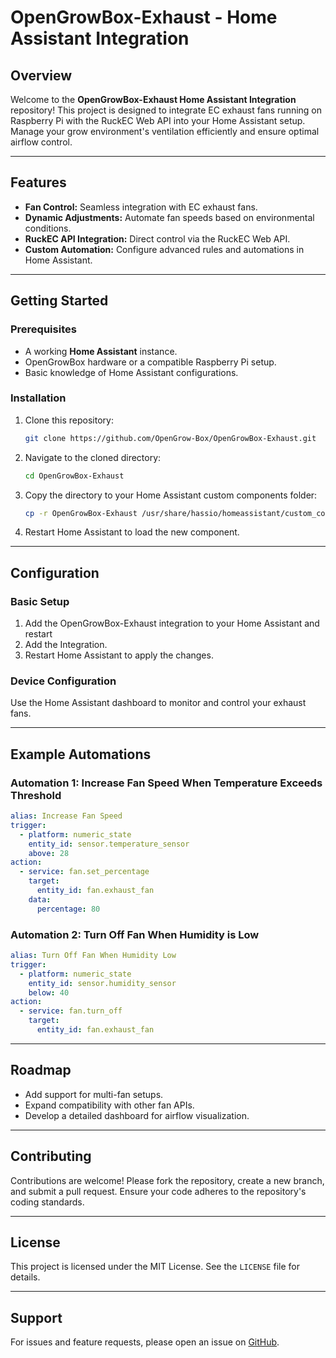 # OpenGrowBox-Exhaust - Home Assistant Integration

## Overview

Welcome to the **OpenGrowBox-Exhaust Home Assistant Integration** repository! This project is designed to integrate EC exhaust fans running on Raspberry Pi with the RuckEC Web API into your Home Assistant setup. Manage your grow environment's ventilation efficiently and ensure optimal airflow control.

---

## Features

- **Fan Control:** Seamless integration with EC exhaust fans.
- **Dynamic Adjustments:** Automate fan speeds based on environmental conditions.
- **RuckEC API Integration:** Direct control via the RuckEC Web API.
- **Custom Automation:** Configure advanced rules and automations in Home Assistant.

---

## Getting Started

### Prerequisites

- A working **Home Assistant** instance.
- OpenGrowBox hardware or a compatible Raspberry Pi setup.
- Basic knowledge of Home Assistant configurations.

### Installation

1. Clone this repository:
   ```bash
   git clone https://github.com/OpenGrow-Box/OpenGrowBox-Exhaust.git
   ```
2. Navigate to the cloned directory:
   ```bash
   cd OpenGrowBox-Exhaust
   ```
3. Copy the directory to your Home Assistant custom components folder:
   ```bash
   cp -r OpenGrowBox-Exhaust /usr/share/hassio/homeassistant/custom_components/
   ```
4. Restart Home Assistant to load the new component.

---

## Configuration

### Basic Setup

1. Add the OpenGrowBox-Exhaust integration to your Home Assistant and restart
2. Add the Integration.
3. Restart Home Assistant to apply the changes.

### Device Configuration

Use the Home Assistant dashboard to monitor and control your exhaust fans.

---

## Example Automations

### Automation 1: Increase Fan Speed When Temperature Exceeds Threshold

```yaml
alias: Increase Fan Speed
trigger:
  - platform: numeric_state
    entity_id: sensor.temperature_sensor
    above: 28
action:
  - service: fan.set_percentage
    target:
      entity_id: fan.exhaust_fan
    data:
      percentage: 80
```

### Automation 2: Turn Off Fan When Humidity is Low

```yaml
alias: Turn Off Fan When Humidity Low
trigger:
  - platform: numeric_state
    entity_id: sensor.humidity_sensor
    below: 40
action:
  - service: fan.turn_off
    target:
      entity_id: fan.exhaust_fan
```

---

## Roadmap

- Add support for multi-fan setups.
- Expand compatibility with other fan APIs.
- Develop a detailed dashboard for airflow visualization.

---

## Contributing

Contributions are welcome! Please fork the repository, create a new branch, and submit a pull request. Ensure your code adheres to the repository's coding standards.

---

## License

This project is licensed under the MIT License. See the `LICENSE` file for details.

---

## Support

For issues and feature requests, please open an issue on [GitHub](https://github.com/OpenGrow-Box/OpenGrowBox-Exhaust/issues).
